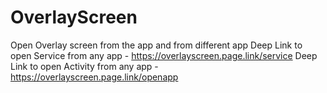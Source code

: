 # OverlayScreen
Open Overlay screen from the app and from different app
Deep Link to open Service from any app - https://overlayscreen.page.link/service
Deep Link to open Activity from any app - https://overlayscreen.page.link/openapp
